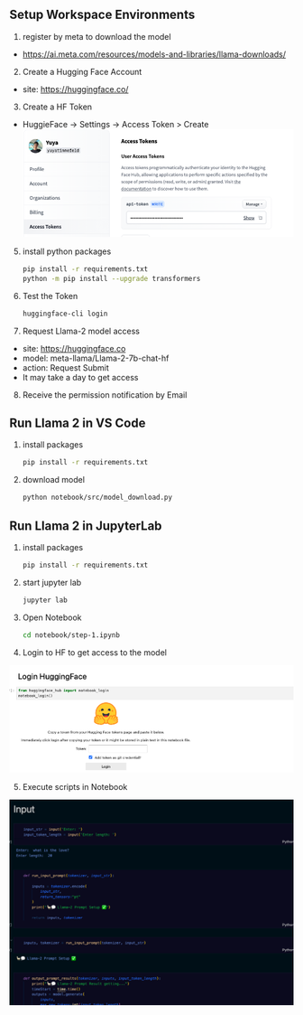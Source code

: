 ## Setup Workspace Environments

1. register by meta to download the model

- https://ai.meta.com/resources/models-and-libraries/llama-downloads/

2. Create a Hugging Face Account
- site: https://huggingface.co/

3. Create a HF Token
- HuggieFace -> Settings -> Access Token > Create
![Screenshot](/img/hf-token.png)

5. install python packages
    ```bash
    pip install -r requirements.txt
    python -m pip install --upgrade transformers
    ```

6. Test the Token
    ```bash
    huggingface-cli login
    ```

7. Request Llama-2 model access
- site: https://huggingface.co
- model: meta-llama/Llama-2-7b-chat-hf
- action: Request Submit
- It may take a day to get access

8. Receive the permission notification by Email


## Run Llama 2 in VS Code
1. install packages
    ```bash
    pip install -r requirements.txt
    ```
2. download model
    ```bash
    python notebook/src/model_download.py
    ```


## Run Llama 2 in JupyterLab
1. install packages
    ```bash
    pip install -r requirements.txt
    ```

2. start jupyter lab
    ```bash
    jupyter lab 
    ```

3. Open Notebook 
    ```bash
    cd notebook/step-1.ipynb
    ```

4. Login to HF to get access to the model

![Screenshot](/img/login-hf.png)

5. Execute scripts in Notebook

![Screenshot](/img/run-llama.png)